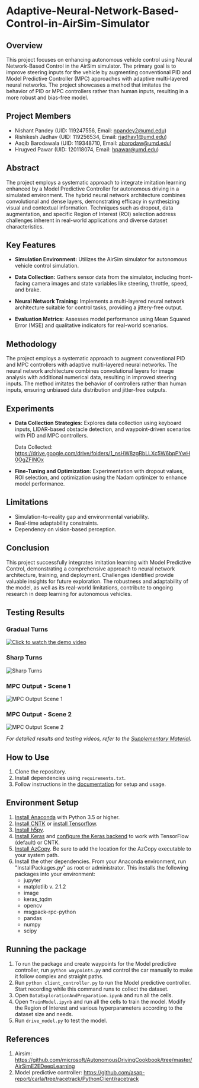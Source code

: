 # Adaptive-Neural-Network-Based-Control-in-AirSim-Simulator

## Overview

This project focuses on enhancing autonomous vehicle control using Neural Network-Based Control in the AirSim simulator. The primary goal is to improve steering inputs for the vehicle by augmenting conventional PID and Model Predictive Controller (MPC) approaches with adaptive multi-layered neural networks. The project showcases a method that imitates the behavior of PID or MPC controllers rather than human inputs, resulting in a more robust and bias-free model.

## Project Members
- Nishant Pandey (UID: 119247556, Email: npandey2@umd.edu)
- Rishikesh Jadhav (UID: 119256534, Email: rjadhav1@umd.edu)
- Aaqib Barodawala (UID:  119348710, Email: abarodaw@umd.edu)
- Hrugved Pawar (UID: 120118074, Email: hpawar@umd.edu)

## Abstract

The project employs a systematic approach to integrate imitation learning enhanced by a Model Predictive Controller for autonomous driving in a simulated environment. The hybrid neural network architecture combines convolutional and dense layers, demonstrating efficacy in synthesizing visual and contextual information. Techniques such as dropout, data augmentation, and specific Region of Interest (ROI) selection address challenges inherent in real-world applications and diverse dataset characteristics.

## Key Features

- **Simulation Environment:** Utilizes the AirSim simulator for autonomous vehicle control simulation.
  
- **Data Collection:** Gathers sensor data from the simulator, including front-facing camera images and state variables like steering, throttle, speed, and brake.

- **Neural Network Training:** Implements a multi-layered neural network architecture suitable for control tasks, providing a jittery-free output.

- **Evaluation Metrics:** Assesses model performance using Mean Squared Error (MSE) and qualitative indicators for real-world scenarios.

## Methodology

The project employs a systematic approach to augment conventional PID and MPC controllers with adaptive multi-layered neural networks. The neural network architecture combines convolutional layers for image analysis with additional numerical data, resulting in improved steering inputs. The method imitates the behavior of controllers rather than human inputs, ensuring unbiased data distribution and jitter-free outputs.

## Experiments

- **Data Collection Strategies:** Explores data collection using keyboard inputs, LIDAR-based obstacle detection, and waypoint-driven scenarios with PID and MPC controllers.

   Data Collected: https://drive.google.com/drive/folders/1_nsHW8zgRbLLXc5W6bpPYwH0OgZFlNOx

- **Fine-Tuning and Optimization:** Experimentation with dropout values, ROI selection, and optimization using the Nadam optimizer to enhance model performance.

## Limitations

- Simulation-to-reality gap and environmental variability.
- Real-time adaptability constraints.
- Dependency on vision-based perception.

## Conclusion

This project successfully integrates imitation learning with Model Predictive Control, demonstrating a comprehensive approach to neural network architecture, training, and deployment. Challenges identified provide valuable insights for future exploration. The robustness and adaptability of the model, as well as its real-world limitations, contribute to ongoing research in deep learning for autonomous vehicles.

## Testing Results

### Gradual Turns

[![Click to watch the demo video](https://img.youtube.com/vi/fY8KmGNrRWA/0.jpg)](https://youtu.be/fY8KmGNrRWA)

### Sharp Turns

![Sharp Turns](https://youtu.be/I7ccYnLa4MY)

### MPC Output - Scene 1

![MPC Output Scene 1](https://youtu.be/vMtDc_j6Wno)

### MPC Output - Scene 2

![MPC Output Scene 2](https://youtu.be/bGjK_GMijDw)

*For detailed results and testing videos, refer to the [Supplementary Material](link_to_supplementary_material).*

## How to Use

1. Clone the repository.
2. Install dependencies using `requirements.txt`.
3. Follow instructions in the [documentation](link_to_documentation) for setup and usage.

## Environment Setup

1. [Install Anaconda](https://conda.io/docs/user-guide/install/index.html) with Python 3.5 or higher.
2. [Install CNTK](https://docs.microsoft.com/en-us/cognitive-toolkit/Setup-CNTK-on-your-machine) or [install Tensorflow](https://www.tensorflow.org/install/install_windows).
3. [Install h5py](http://docs.h5py.org/en/latest/build.html).
4. [Install Keras](https://keras.io/#installation) and [configure the Keras backend](https://keras.io/backend/) to work with TensorFlow (default) or CNTK.
5. [Install AzCopy](https://docs.microsoft.com/en-us/azure/storage/common/storage-use-azcopy). Be sure to add the location for the AzCopy executable to your system path.
6. Install the other dependencies. From your Anaconda environment, run "InstallPackages.py" as root or administrator. This installs the following packages into your environment:
    * jupyter
    * matplotlib v. 2.1.2
    * image
    * keras_tqdm
    * opencv
    * msgpack-rpc-python
    * pandas
    * numpy
    * scipy

## Running the package 

1. To run the package and create waypoints for the Model predictive controller, run `python waypoints.py` and control the car manually to make it follow complex and straight paths.
2. Run `python client_controller.py` to run the Model predictive controller. Start recording while this command runs to collect the dataset.
3. Open `DataExplorationAndPreparation.ipynb` and run all the cells.
4. Open `TrainModel.ipynb` and run all the cells to train the model. Modify the Region of Interest and various hyperparameters according to the dataset size and needs.
5. Run `drive_model.py` to test the model.

## References

1. Airsim: https://github.com/microsoft/AutonomousDrivingCookbook/tree/master/AirSimE2EDeepLearning
2. Model predictive controller: https://github.com/asap-report/carla/tree/racetrack/PythonClient/racetrack 

